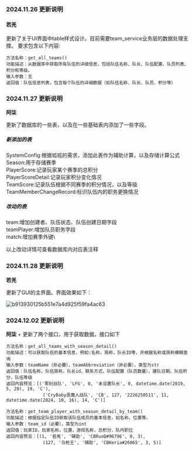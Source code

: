 ### 2024.11.26  更新说明
#### 若羌
更新了关于UI界面中table样式设计。目前需要team_service业务层的数据处理支撑。
要求包含以下内容:

```shell
方法名称：get_all_teams()
功能描述：从数据库中获取所有队伍的详细信息，包括队伍名称、队长、队伍配置、队员列表、积分和等级。
输入参数：无
返回值：队伍信息列表，包含每个队伍的详细数据（如队伍名称、队长、队员、积分等）
```

### 2024.11.27 更新说明
**阿柒**

更新了数据库的一些表，以及在一些基础表内添加了一些字段。

##### 新添加的表
SystemConfig:根据呱呱的需求，添加此表作为辅助计算，以及存储计算公式\
Season:用于存储赛季\
PlayerScore:记录玩家某个赛季的总积分\
PlayerScoreDetail:记录玩家积分变化情况\
TeamScore:记录队伍根据不同赛季的积分情况，以及等级\
TeamMemberChangeRecord:标识队伍内的职务更换情况

##### 改动的表
team:增加创建者、队伍状态、队伍创建日期字段\
teamPlayer:增加队员职务字段\
match:增加赛季外键\

以上改动详情可查看数据库内对应表注释

### 2024.11.28 更新说明

**若羌**

更新了GUI的主界面。界面效果如下：

![b913930125b551e7a4d925f59fa4ac63](https://zhihuiss2024.oss-cn-nanjing.aliyuncs.com/img/202411281624526.png)


### 2024.12.02 更新说明

**阿柒**
+
更新了两个接口，用于获取数据，接口如下
```shell
方法名称：get_all_teams_with_season_detail()
功能描述：可以获取队伍的基本信息，例如:名称，简称，队长ID等，并根据名称或简称模糊查询
输入参数：teamName（非必要），teamAbbreviation（非必要），类型为str
返回值：队伍名称，队伍简称，队长id，联系方式，队伍配置（队员数量），建队日期，队伍积分，队伍等级
返回内容预览：[('零封战队', 'LFG', 0, '未设置队长', 0, datetime.date(2019, 5, 20), 19, 'C'),
              ('CryBaby恶魔人战队', 'CB', 127, '2226250511', 11, datetime.date(2024, 10, 16), 14, 'C')]
```

```shell
方法名称：get_team_player_with_season_detail_by_team()
功能描述：根据指定队伍ID获取该队伍成员的基本信息，如名称，位置等。
输入参数：team_id（必要），类型为int
返回值：玩家ID，玩家名称，位置，游戏名称，总积分，队内职位
返回内容预览：[(1, '若羌', '辅助', 'CBRuoQ#96796', 0, 3),
              (127, '马枪王', '辅助', 'CBKeria#26065', 3, 5)]

```